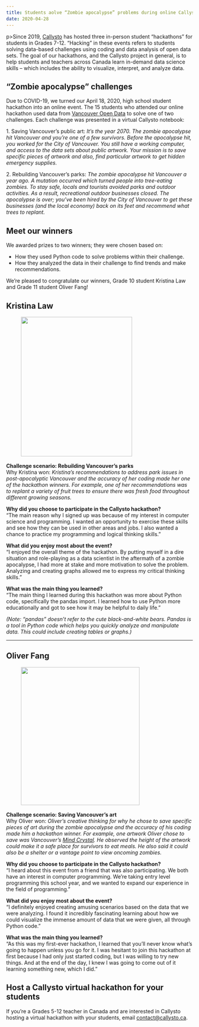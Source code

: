 ```yaml
---
title: Students aolve “Zombie apocalypse” problems during online Callysto hackathon
date: 2020-04-28
---
```

p>Since 2019, <a href="https://www.callysto.ca/" target="_blank" rel="noopener noreferrer">Callysto</a> has hosted three in-person student “hackathons” for students in Grades 7-12. “Hacking” in these events refers to students solving data-based challenges using coding and data analysis of open data sets. The goal of our hackathons, and the Callysto project in general, is to help students and teachers across Canada learn in-demand data science skills – which includes the ability to visualize, interpret, and analyze data.</p>



<h2 class="wp-block-heading"><strong>“Zombie apocalypse” challenges</strong></h2>



<p>Due to COVID-19, we turned our April 18, 2020, high school student hackathon into an online event. The 15 students who attended our online hackathon used data from <a href="https://opendata.vancouver.ca/pages/home/" target="_blank" rel="noreferrer noopener">Vancouver Open Data</a> to solve one of two challenges. Each challenge was presented in a virtual Callysto notebook:</p>



<p>1. Saving Vancouver’s public art: <em>It’s the year 2070. The zombie apocalypse hit Vancouver and you’re one of a few survivors. Before the apocalypse hit, you worked for the City of Vancouver. You still have a working computer, and access to the data sets about public artwork. Your mission is to save specific pieces of artwork and also, find particular artwork to get hidden emergency supplies.</em></p>



<p>2. Rebuilding Vancouver’s parks: <em>The zombie apocalypse hit Vancouver a year ago. A mutation occurred which turned people into tree-eating zombies. To stay safe, locals and tourists avoided parks and outdoor activities. As a result, recreational outdoor businesses closed. The apocalypse is over; you’ve been hired by the City of Vancouver to get these businesses (and the local economy) back on its feet and recommend what trees to replant.</em></p>



<h2 class="wp-block-heading"><b>Meet our winners&nbsp;&nbsp;</b></h2>



<p>We awarded prizes to two winners; they were chosen based on:</p>



<ul><li>How they used Python code to solve problems within their challenge.</li><li>How they analyzed the data in their challenge to find trends and make recommendations.</li></ul>



<p>We’re pleased to congratulate our winners, Grade 10 student Kristina Law and Grade 11 student Oliver Fang!</p>



<h2 class="wp-block-heading">Kristina Law</h2>



<div class="wp-block-image"><figure class="alignleft size-large"><img decoding="async" width="300" height="376" src="kristina-callysto-hackathon.jpg" alt="" class="wp-image-3891" srcset="kristina-callysto-hackathon.jpg 300w, kristina-callysto-hackathon-239x300.jpg 239w" sizes="(max-width: 300px) 100vw, 300px"></figure></div>



<p><strong>Challenge scenario: Rebuilding Vancouver’s parks</strong><br>Why Kristina won: <i>Kristina’s recommendations to address park issues in post-apocalyptic Vancouver and the accuracy of her coding made her one of the hackathon winners. For example, one of her recommendations was to replant a variety of fruit trees to ensure there was fresh food throughout different growing seasons.</i></p>



<p><strong>Why did you choose to participate in the Callysto hackathon?</strong><br>“The main reason why I signed up was because of my interest in computer science and programming. I wanted an opportunity to exercise these skills and see how they can be used in other areas and jobs. I also wanted a chance to practice my programming and logical thinking skills.”</p>



<p><strong>What did you enjoy most about the event?</strong><br>“I enjoyed the overall theme of the hackathon. By putting myself in a dire situation and role-playing as a data scientist in the aftermath of a zombie apocalypse, I had more at stake and more motivation to solve the problem. Analyzing and creating graphs allowed me to express my critical thinking skills.”</p>



<p><strong>What was the main thing you learned?</strong><br>“The main thing I learned during this hackathon was more about Python code, specifically the pandas import. I learned how to use Python more educationally and got to see how it may be helpful to daily life.”</p>



<p><em>(Note: “pandas” doesn’t refer to the cute black-and-white bears. Pandas is a tool in Python code which helps you quickly analyze and manipulate data. This could include creating tables or graphs.)</em></p>



<hr class="wp-block-separator">



<h2 class="wp-block-heading">Oliver Fang</h2>



<div class="wp-block-image"><figure class="alignleft size-large"><img loading="lazy" decoding="async" width="320" height="372" src="oliver-callysto-hackathon-2020.jpg" alt="" class="wp-image-3892" srcset="oliver-callysto-hackathon-2020.jpg 320w, oliver-callysto-hackathon-2020-258x300.jpg 258w" sizes="(max-width: 320px) 100vw, 320px"></figure></div>



<p><strong>Challenge scenario: Saving Vancouver’s art</strong><br>Why Oliver won: <em>Oliver’s creative thinking for why he chose to save specific pieces of art during the zombie apocalypse and the accuracy of his coding made him a hackathon winner. For example, one artwork Oliver chose to save was Vancouver’s <a href="https://covapp.vancouver.ca/PublicArtRegistry/ArtworkDetail.aspx?ArtworkId=528" target="_blank" rel="noreferrer noopener">Mind Crystal</a>. He observed the height of the artwork could make it a safe place for survivors to eat meals. He also said it could also be a shelter or a vantage point to view oncoming zombies.</em></p>



<p><strong>Why did you choose to participate in the Callysto hackathon?</strong><br>“I heard about this event from a friend that was also participating. We both have an interest in computer programming. We’re taking entry level programming this school year, and we wanted to expand our experience in the field of programming.”</p>



<p><strong>What did you enjoy most about the event?</strong><br>“I definitely enjoyed creating amusing scenarios based on the data that we were analyzing. I found it incredibly fascinating learning about how we could visualize the immense amount of data that we were given, all through Python code.”</p>



<p><strong>What was the main thing you learned?</strong><br>“As this was my first-ever hackathon, I learned that you’ll never know what’s going to happen unless you go for it. I was hesitant to join this hackathon at first because I had only just started coding, but I was willing to try new things. And at the end of the day, I knew I was going to come out of it learning something new, which I did.”</p>



<h2 class="wp-block-heading">Host a Callysto virtual hackathon for your students</h2>



<p>If you’re a Grades 5-12 teacher in Canada and are interested in Callysto hosting a virtual hackathon with your students, email <a href="mailto:contact@callysto.ca" target="_blank" rel="noopener noreferrer">contact@callysto.ca</a>.</p>
